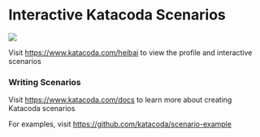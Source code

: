 # Interactive Katacoda Scenarios

[![](http://shields.katacoda.com/katacoda/heibai/count.svg)](https://www.katacoda.com/heibai "Get your profile on Katacoda.com")

Visit https://www.katacoda.com/heibai to view the profile and interactive scenarios

### Writing Scenarios
Visit https://www.katacoda.com/docs to learn more about creating Katacoda scenarios

For examples, visit https://github.com/katacoda/scenario-example
